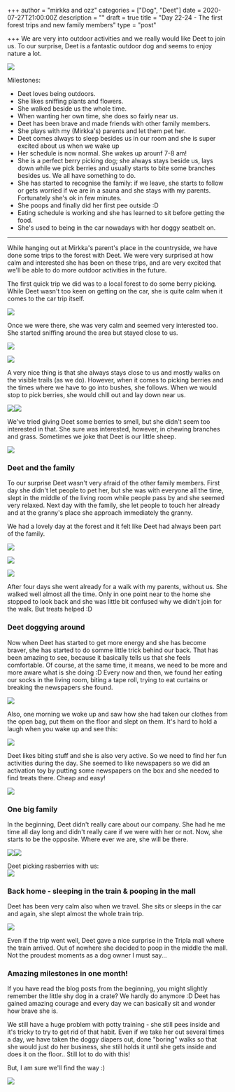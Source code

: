 +++
author = "mirkka and ozz"
categories = ["Dog", "Deet"]
date = 2020-07-27T21:00:00Z
description = ""
draft = true
title = "Day 22-24 - The first forest trips and new family members"
type = "post"

+++
We are very into outdoor activities and we really would like Deet to join us. To our surprise, Deet is a fantastic outdoor dog and seems to enjoy nature a lot.

![](/images/20200726_132509.jpg)

Milestones:

* Deet loves being outdoors.
* She likes sniffing plants and flowers.
* She walked beside us the whole time.
* When wanting her own time, she does so fairly near us.
* Deet has been brave and made friends with other family members.
* She plays with my (Mirkka's) parents and let them pet her.
* Deet comes always to sleep besides us in our room and she is super excited about us when we wake up
* Her schedule is now normal. She wakes up arounf 7-8 am!
* She is a perfect berry picking dog; she always stays beside us, lays down while we pick berries and usually starts to bite some branches besides us. We all have something to do.
* She has started to recognise the family: if we leave, she starts to follow or gets worried if we are in a sauna and she stays with my parents. Fortunately she's ok in few minutes.
* She poops and finally did her first pee outside :D
* Eating schedule is working and she has learned to sit before getting the food.
* She's used to being in the car nowadays with her doggy seatbelt on.

***

While hanging out at Mirkka's parent's place in the countryside, we have done some trips to the forest with Deet. We were very surprised at how calm and interested she has been on these trips, and are very excited that we'll be able to do more outdoor activities in the future.

The first quick trip we did was to a local forest to do some berry picking. While Deet wasn't too keen on getting on the car, she is quite calm when it comes to the car trip itself.

![](/images/20200729_161125.jpg)

Once we were there, she was very calm and seemed very interested too. She started sniffing around the area but stayed close to us.

![](/images/20200726_132826.jpg)

![](/images/20200726_131317.jpg)

A very nice thing is that she always stays close to us and mostly walks on the visible trails (as we do). However, when it comes to picking berries and the times where we have to go into bushes, she follows. When we would stop to pick berries, she would chill out and lay down near us.

![](/images/img_20200727_124644.jpg)![](/images/img_20200729_111300.jpg)

We've tried giving Deet some berries to smell, but she didn't seem too interested in that. She sure was interested, however, in chewing branches and grass. Sometimes we joke that Deet is our little sheep.

![](/images/20200726_132608.jpg)

### Deet and the family

To our surprise Deet wasn't very afraid of the other family members. First day she didn't let people to pet her, but she was with everyone all the time, slept in the middle of the living room while people pass by and she seemed very relaxed. Next day with the family, she let people to touch her already and at the granny's place she approach immediately the granny.

We had a lovely day at the forest and it felt like Deet had always been part of the family.

![](/images/20200727_131106.jpg)

![](/images/20200727_131853.jpg)

![](/images/20200727_131000.jpg)

After four days she went already for a walk with my parents, without us. She walked well almost all the time. Only in one point near to the home she stopped to look back and she was little bit confused why we didn't join for the walk. But treats helped :D

### Deet doggying around

Now when Deet has started to get more energy and she has become braver, she has started to do somme little trick behind our back. That has been amazing to see, because it basically tells us that she feels comfortable. Of course, at the same time, it means, we need to be more and more aware what is she doing :D Every now and then, we found her eating our socks in the living room, biting a tape roll, trying to eat curtains or breaking the newspapers she found.

![](/images/20200726_204952-1.jpg)

Also, one morning we woke up and saw how she had taken our clothes from the open bag, put them on the floor and slept on them. It's hard to hold a laugh when you wake up and see this:

![](/images/20200728_085127.jpg)

Deet likes biting stuff and she is also very active. So we need to find her fun activities during the day. She seemed to like newspapers so we did an activation toy by putting some newspapers on the box and she needed to find treats there. Cheap and easy!

![](/images/20200726_163007-1.jpg)

### One big family

In the beginning, Deet didn't really care about our company. She had he me time all day long and didn't really care if we were with her or not. Now, she starts to be the opposite. Where ever we are, she will be there.

![](/images/20200729_191429.jpg)![](/images/20200728_213201.jpg)

Deet picking rasberries with us:  
![](/images/20200729_162836.jpg)

### Back home - sleeping in the train & pooping in the mall

Deet has been very calm also when we travel. She sits or sleeps in the car and again, she slept almost the whole train trip. 

![](/images/20200730_132723.jpg)

Even if the trip went well, Deet gave a nice surprise in the Tripla mall where the train arrived. Out of nowhere she decided to poop in the middle the mall. Not the proudest moments as a dog owner I must say...

### Amazing milestones in one month!

If you have read the blog posts from the beginning, you might slightly remember the little shy dog in a crate? We hardly do anymore :D Deet has gained amazing courage and every day we can basically sit and wonder how brave she is.

We still have a huge problem with potty training - she still pees inside and it's tricky to try to get rid of that habit. Even if we take her out several times a day, we have taken the doggy diapers out, done "boring" walks so that she would just do her business, she still holds it until she gets inside and does it on the floor.. Still lot to do with this!

But, I am sure we'll find the way :)

![](/images/img_20200727_211226.jpg)